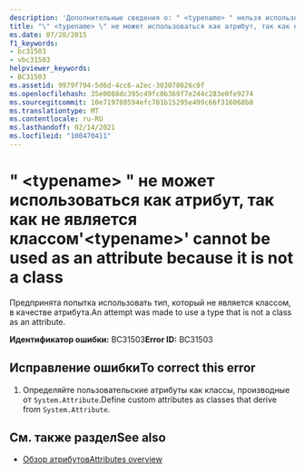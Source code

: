 ```yaml
---
description: 'Дополнительные сведения о: " <typename> " нельзя использовать в качестве атрибута, так как он не является классом'
title: "\" <typename> \" не может использоваться как атрибут, так как не является классом"
ms.date: 07/20/2015
f1_keywords:
- bc31503
- vbc31503
helpviewer_keywords:
- BC31503
ms.assetid: 9979f794-5d6d-4cc6-a2ec-303078626c0f
ms.openlocfilehash: 35e0088dc395c49fc0b369f7e244c283e0fe9274
ms.sourcegitcommit: 10e719780594efc781b15295e499c66f316068b8
ms.translationtype: MT
ms.contentlocale: ru-RU
ms.lasthandoff: 02/14/2021
ms.locfileid: "100470411"
---
```

# <a name="typename-cannot-be-used-as-an-attribute-because-it-is-not-a-class"></a><span data-ttu-id="07e90-103">" \<typename> " не может использоваться как атрибут, так как не является классом</span><span class="sxs-lookup"><span data-stu-id="07e90-103">'\<typename>' cannot be used as an attribute because it is not a class</span></span>

<span data-ttu-id="07e90-104">Предпринята попытка использовать тип, который не является классом, в качестве атрибута.</span><span class="sxs-lookup"><span data-stu-id="07e90-104">An attempt was made to use a type that is not a class as an attribute.</span></span>  
  
 <span data-ttu-id="07e90-105">**Идентификатор ошибки:** BC31503</span><span class="sxs-lookup"><span data-stu-id="07e90-105">**Error ID:** BC31503</span></span>  
  
## <a name="to-correct-this-error"></a><span data-ttu-id="07e90-106">Исправление ошибки</span><span class="sxs-lookup"><span data-stu-id="07e90-106">To correct this error</span></span>  
  
1. <span data-ttu-id="07e90-107">Определяйте пользовательские атрибуты как классы, производные от `System.Attribute`.</span><span class="sxs-lookup"><span data-stu-id="07e90-107">Define custom attributes as classes that derive from `System.Attribute`.</span></span>  
  
## <a name="see-also"></a><span data-ttu-id="07e90-108">См. также раздел</span><span class="sxs-lookup"><span data-stu-id="07e90-108">See also</span></span>

- [<span data-ttu-id="07e90-109">Обзор атрибутов</span><span class="sxs-lookup"><span data-stu-id="07e90-109">Attributes overview</span></span>](../programming-guide/concepts/attributes/index.md)

